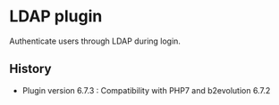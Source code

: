 # LDAP plugin

Authenticate users through LDAP during login.

## History

- Plugin version 6.7.3 : Compatibility with PHP7 and b2evolution 6.7.2
